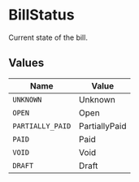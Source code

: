 # BillStatus

Current state of the bill.


## Values

| Name             | Value            |
| ---------------- | ---------------- |
| `UNKNOWN`        | Unknown          |
| `OPEN`           | Open             |
| `PARTIALLY_PAID` | PartiallyPaid    |
| `PAID`           | Paid             |
| `VOID`           | Void             |
| `DRAFT`          | Draft            |